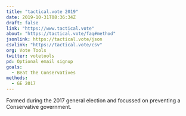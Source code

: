 ```yaml
---
title: "tactical.vote 2019"
date: 2019-10-31T08:36:34Z
draft: false
link: "https://www.tactical.vote"
about: "https://tactical.vote/faq#method"
jsonlink: https://tactical.vote/json
csvlink: "https://tactical.vote/csv"
org: Vote Tools
twitter: votetools
pd: Optional email signup
goals:
  - Beat the Conservatives
methods:
  - GE 2017
---
```


Formed during the 2017 general election and focussed on preventing a Conservative government.

<!--more-->
